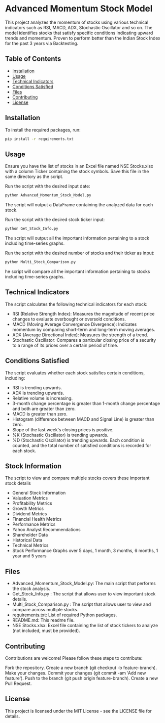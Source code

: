 # Advanced Momentum Stock Model

This project analyzes the momentum of stocks using various technical indicators such as RSI, MACD, ADX, Stochastic Oscillator and so on. The model identifies stocks that satisfy specific conditions indicating upward trends and momentum. Proven to perform better than the Indian Stock Index for the past 3 years via Backtesting.

## Table of Contents

- [Installation](#installation)
- [Usage](#usage)
- [Technical Indicators](#technical-indicators)
- [Conditions Satisfied](#conditions-satisfied)
- [Files](#files)
- [Contributing](#contributing)
- [License](#license)

## Installation

To install the required packages, run:

```sh
pip install -r requirements.txt
```

## Usage

Ensure you have the list of stocks in an Excel file named NSE Stocks.xlsx with a column Ticker containing the stock symbols. Save this file in the same directory as the script.

Run the script with the desired input date:
```sh
python Advanced_Momentum_Stock_Model.py
```

The script will output a DataFrame containing the analyzed data for each stock.


Run the script with the desired stock ticker input:
```sh
python Get_Stock_Info.py
```

The script will output all the important information pertaining to a stock including time-series graphs.


Run the script with the desired number of stocks and their ticker as input:
```sh
python Multi_Stock_Comparison.py
```

he script will compare all the important information pertaining to stocks including time-series graphs.


## Technical Indicators
The script calculates the following technical indicators for each stock:

- RSI (Relative Strength Index): Measures the magnitude of recent price changes to evaluate overbought or oversold conditions.
- MACD (Moving Average Convergence Divergence): Indicates momentum by comparing short-term and long-term moving averages.
- ADX (Average Directional Index): Measures the strength of a trend.
- Stochastic Oscillator: Compares a particular closing price of a security to a range of its prices over a certain period of time.

## Conditions Satisfied
The script evaluates whether each stock satisfies certain conditions, including:

- RSI is trending upwards.
- ADX is trending upwards.
- Relative volume is increasing.
- 3-month change percentage is greater than 1-month change percentage and both are greater than zero.
- MACD is greater than zero.
- Histogram (difference between MACD and Signal Line) is greater than zero.
- Slope of the last week's closing prices is positive.
- %K (Stochastic Oscillator) is trending upwards.
- %D (Stochastic Oscillator) is trending upwards.
Each condition is counted, and the total number of satisfied conditions is recorded for each stock.

## Stock Information
The script to view and compare multiple stocks covers these important stock details

- General Stock Information
- Valuation Metrics
- Profitability Metrics
- Growth Metrics
- Dividend Metrics
- Financial Health Metrics
- Performance Metrics
- Yahoo Analyst Recommendations
- Shareholder Data
- Historical Data
- Technical Metrics
- Stock Performance Graphs over 5 days, 1 month, 3 months, 6 months, 1 year and 5 years 

## Files
- Advanced_Momentum_Stock_Model.py: The main script that performs the stock analysis.
- Get_Stock_Info.py : The script that allows user to view important stock details.
- Multi_Stock_Comparison.py : The script that allows user to view and compare across multiple stocks.
- requirements.txt: List of required Python packages.
- README.md: This readme file.
- NSE Stocks.xlsx: Excel file containing the list of stock tickers to analyze (not included, must be provided).

## Contributing
Contributions are welcome! Please follow these steps to contribute:

Fork the repository.
Create a new branch (git checkout -b feature-branch).
Make your changes.
Commit your changes (git commit -am 'Add new feature').
Push to the branch (git push origin feature-branch).
Create a new Pull Request.

## License
This project is licensed under the MIT License - see the LICENSE file for details.

